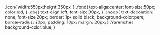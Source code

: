  .icon{
    width:550px;height:350px;
}
.fond{
    text-align:center;
   font-size:50px;
   color:red;
}
.dog{
text-align:left;
font-size:30px;
}
.snoop{
    text-decoration: none;
    font-size:20px;
    border: 1px solid black;
    background-color:peru;
    border-radius: 20px;
    padding: 10px;
    margin: 20px;
}
.Yaremche{
    background-color:blue;
}
